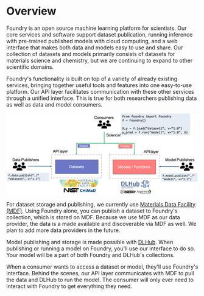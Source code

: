 # Overview

Foundry is an open source machine learning platform for scientists. Our core services and software support dataset publication, running inference with pre-trained published models with cloud computing, and a web interface that makes both data and models easy to use and share. Our collection of datasets and models primarily consists of datasets for materials science and chemistry, but we are continuing to expand to other scientific domains.

Foundry's functionality is built on top of a variety of already existing services, bringing together useful tools and features into one easy-to-use platform. Our API layer facilitates communication with these other services through a unified interface. This is true for both researchers publishing data as well as data and model consumers.

![](../../.gitbook/assets/foundry-overview.png)

For dataset storage and publishing, we currently use [Materials Data Facility (MDF)](https://materialsdatafacility.org). Using Foundry alone, you can publish a dataset to Foundry's collection, which is stored on MDF. Because we use MDF as our data provider, the data is a made available and discoverable via MDF as well. We plan to add more data providers in the future.

Model publishing and storage is made possible with [DLHub](https://www.dlhub.org). When publishing or running a model on Foundry, you'll use our interface to do so. Your model will be a part of both Foundry and DLHub's collections.

When a consumer wants to access a dataset or model, they'll use Foundry's interface. Behind the scenes, our API layer communicates with MDF to pull the data and DLHub to run the model. The consumer will only ever need to interact with Foundry to get everything they need.



